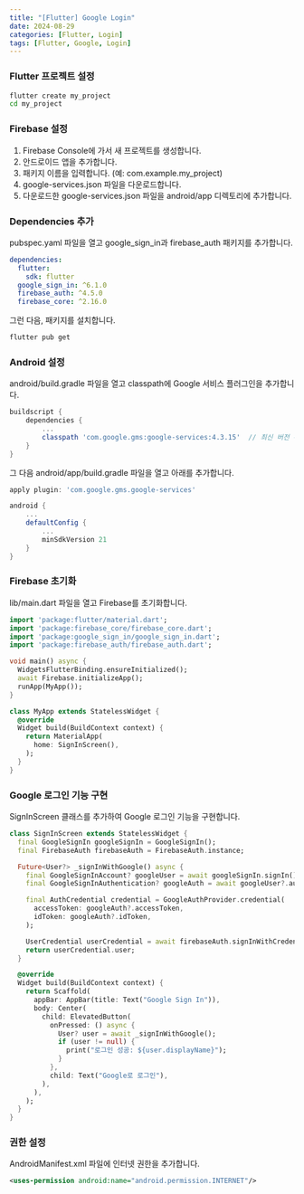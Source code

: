 ```yaml
---
title: "[Flutter] Google Login"
date: 2024-08-29
categories: [Flutter, Login]
tags: [Flutter, Google, Login]
---
```


### Flutter 프로젝트 설정
```bash
flutter create my_project
cd my_project
```

### Firebase 설정
1. Firebase Console에 가서 새 프로젝트를 생성합니다.
2. 안드로이드 앱을 추가합니다.
  1. 패키지 이름을 입력합니다. (예: com.example.my_project)
  2. google-services.json 파일을 다운로드합니다.
3. 다운로드한 google-services.json 파일을 android/app 디렉토리에 추가합니다.

### Dependencies 추가
pubspec.yaml 파일을 열고 google_sign_in과 firebase_auth 패키지를 추가합니다.

```yaml
dependencies:
  flutter:
    sdk: flutter
  google_sign_in: ^6.1.0
  firebase_auth: ^4.5.0
  firebase_core: ^2.16.0
```

그런 다음, 패키지를 설치합니다.
```bash
flutter pub get
```

### Android 설정
android/build.gradle 파일을 열고 classpath에 Google 서비스 플러그인을 추가합니다.

```groovy
buildscript {
    dependencies {
        ...
        classpath 'com.google.gms:google-services:4.3.15'  // 최신 버전 확인
    }
}
```

그 다음 android/app/build.gradle 파일을 열고 아래를 추가합니다.

```groovy
apply plugin: 'com.google.gms.google-services'

android {
    ...
    defaultConfig {
        ...
        minSdkVersion 21
    }
}
```

### Firebase 초기화
lib/main.dart 파일을 열고 Firebase를 초기화합니다.

```dart
import 'package:flutter/material.dart';
import 'package:firebase_core/firebase_core.dart';
import 'package:google_sign_in/google_sign_in.dart';
import 'package:firebase_auth/firebase_auth.dart';

void main() async {
  WidgetsFlutterBinding.ensureInitialized();
  await Firebase.initializeApp();
  runApp(MyApp());
}

class MyApp extends StatelessWidget {
  @override
  Widget build(BuildContext context) {
    return MaterialApp(
      home: SignInScreen(),
    );
  }
}
```

### Google 로그인 기능 구현
SignInScreen 클래스를 추가하여 Google 로그인 기능을 구현합니다.

```dart
class SignInScreen extends StatelessWidget {
  final GoogleSignIn googleSignIn = GoogleSignIn();
  final FirebaseAuth firebaseAuth = FirebaseAuth.instance;

  Future<User?> _signInWithGoogle() async {
    final GoogleSignInAccount? googleUser = await googleSignIn.signIn();
    final GoogleSignInAuthentication? googleAuth = await googleUser?.authentication;

    final AuthCredential credential = GoogleAuthProvider.credential(
      accessToken: googleAuth?.accessToken,
      idToken: googleAuth?.idToken,
    );

    UserCredential userCredential = await firebaseAuth.signInWithCredential(credential);
    return userCredential.user;
  }

  @override
  Widget build(BuildContext context) {
    return Scaffold(
      appBar: AppBar(title: Text("Google Sign In")),
      body: Center(
        child: ElevatedButton(
          onPressed: () async {
            User? user = await _signInWithGoogle();
            if (user != null) {
              print("로그인 성공: ${user.displayName}");
            }
          },
          child: Text("Google로 로그인"),
        ),
      ),
    );
  }
}
```

### 권한 설정
AndroidManifest.xml 파일에 인터넷 권한을 추가합니다.

```xml
<uses-permission android:name="android.permission.INTERNET"/>
```